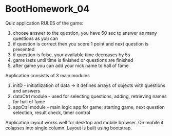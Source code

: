 # BootHomework_04
 Quiz application
RULES of the game:
1. choose answer to the question, you have 60 sec to answer as many questions as you can
2. if question is correct then you score 1 point and next question is presented
3. if question is folse, your available time decreases by 5s
4. game lasts until time is finished or questions are finished
5. after game you can add your nick name to hall of fame


Application consistis of 3 main modules

1. initD - initiatlization of data -> it defines arrays of objects with questions and answers
2. dataCtrl module - used for selecting questions, adding, retrieving names for hall of fame
3. appCtrl module - main logic app for game; starting game, next question selection, result check, timer control

Application layout works well for desktop and mobile browser. On mobile it colapses into single column.
Layout is built using bootstrap.